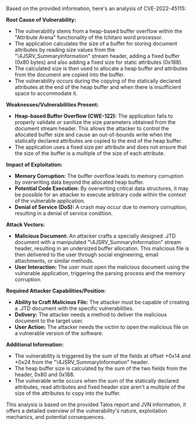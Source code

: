Based on the provided information, here's an analysis of CVE-2022-45115:

**Root Cause of Vulnerability:**

*   The vulnerability stems from a heap-based buffer overflow within the "Attribute Arena" functionality of the Ichitaro word processor.
*   The application calculates the size of a buffer for storing document attributes by reading size values from the "\4JSRV\_SummaryInformation" stream header, adding a fixed buffer (0x80 bytes) and also adding a fixed size for static attributes (0x188).
*   The calculated size is then used to allocate a heap buffer and attributes from the document are copied into the buffer.
*   The vulnerability occurs during the copying of the statically declared attributes at the end of the heap buffer and when there is insufficient space to accommodate it.

**Weaknesses/Vulnerabilities Present:**

*   **Heap-based Buffer Overflow (CWE-122):** The application fails to properly validate or sanitize the size parameters obtained from the document stream header. This allows the attacker to control the allocated buffer size and cause an out-of-bounds write when the statically declared attributes are copied to the end of the heap buffer.
*   The application uses a fixed size per attribute and does not ensure that the size of the buffer is a multiple of the size of each attribute.

**Impact of Exploitation:**

*   **Memory Corruption:** The buffer overflow leads to memory corruption by overwriting data beyond the allocated heap buffer.
*   **Potential Code Execution:** By overwriting critical data structures, it may be possible for an attacker to execute arbitrary code within the context of the vulnerable application.
*   **Denial of Service (DoS):** A crash may occur due to memory corruption, resulting in a denial of service condition.

**Attack Vectors:**

*   **Malicious Document:** An attacker crafts a specially designed .JTD document with a manipulated "\4JSRV\_SummaryInformation" stream header, resulting in an undersized buffer allocation. This malicious file is then delivered to the user through social engineering, email attachments, or similar methods.
*   **User Interaction:** The user must open the malicious document using the vulnerable application, triggering the parsing process and the memory corruption.

**Required Attacker Capabilities/Position:**

*   **Ability to Craft Malicious File:** The attacker must be capable of creating a .JTD document with the specific vulnerabilities.
*   **Delivery:** The attacker needs a method to deliver the malicious document to the target user.
*   **User Action:** The attacker needs the victim to open the malicious file on a vulnerable version of the software.

**Additional Information:**
* The vulnerability is triggered by the sum of the fields at offset +0x14 and +0x24 from the "\4JSRV\_SummaryInformation" header.
* The heap buffer size is calculated by the sum of the two fields from the header, 0x80 and 0x188.
* The vulnerable write occurs when the sum of the statically declared attributes, read attributes and fixed header size aren't a multiple of the size of the attributes to copy into the buffer.

This analysis is based on the provided Talos report and JVN information, it offers a detailed overview of the vulnerability's nature, exploitation mechanics, and potential consequences.
